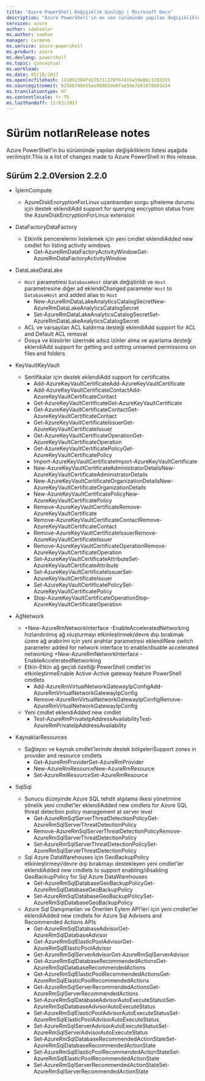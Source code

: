 ```yaml
---
title: "Azure PowerShell Değişiklik Günlüğü | Microsoft Docs"
description: "Azure PowerShell'in en son sürümünde yapılan değişikliklerin geçmişi aşağıda verilmiştir."
services: azure
author: sdwheeler
ms.author: sewhee
manager: carmonm
ms.service: azure-powershell
ms.product: azure
ms.devlang: powershell
ms.topic: conceptual
ms.workload: 
ms.date: 05/18/2017
ms.openlocfilehash: 143d92384fd270711378f6741ba59e88c12833d1
ms.sourcegitcommit: b256bf48e15ee98865de0fae50e7b81878b03a54
ms.translationtype: HT
ms.contentlocale: tr-TR
ms.lasthandoff: 11/03/2017
---
```

# <a name="release-notes"></a><span data-ttu-id="cad86-103">Sürüm notları</span><span class="sxs-lookup"><span data-stu-id="cad86-103">Release notes</span></span>

<span data-ttu-id="cad86-104">Azure PowerShell'in bu sürümünde yapılan değişikliklerin listesi aşağıda verilmiştir.</span><span class="sxs-lookup"><span data-stu-id="cad86-104">This is a list of changes made to Azure PowerShell in this release.</span></span>

## <a name="version-220"></a><span data-ttu-id="cad86-105">Sürüm 2.2.0</span><span class="sxs-lookup"><span data-stu-id="cad86-105">Version 2.2.0</span></span>
* <span data-ttu-id="cad86-106">İşlem</span><span class="sxs-lookup"><span data-stu-id="cad86-106">Compute</span></span>
  - <span data-ttu-id="cad86-107">AzureDiskEncryptionForLinux uzantısından sorgu şifreleme durumu için destek eklendi</span><span class="sxs-lookup"><span data-stu-id="cad86-107">Add support for querying encryption status from the AzureDiskEncryptionForLinux extension</span></span>
* <span data-ttu-id="cad86-108">DataFactory</span><span class="sxs-lookup"><span data-stu-id="cad86-108">DataFactory</span></span>
  - <span data-ttu-id="cad86-109">Etkinlik pencerelerini listelemek için yeni cmdlet eklendi</span><span class="sxs-lookup"><span data-stu-id="cad86-109">Added new cmdlet for listing activity windows</span></span>
    + <span data-ttu-id="cad86-110">Get-AzureRmDataFactoryActivityWindow</span><span class="sxs-lookup"><span data-stu-id="cad86-110">Get-AzureRmDataFactoryActivityWindow</span></span>
* <span data-ttu-id="cad86-111">DataLake</span><span class="sxs-lookup"><span data-stu-id="cad86-111">DataLake</span></span>
  - <span data-ttu-id="cad86-112">`Host` parametresi `DatabaseHost` olarak değiştirildi ve `Host` parametresine diğer ad eklendi</span><span class="sxs-lookup"><span data-stu-id="cad86-112">Changed parameter `Host` to `DatabaseHost` and added alias to `Host`</span></span>
    + <span data-ttu-id="cad86-113">New-AzureRmDataLakeAnalyticsCatalogSecret</span><span class="sxs-lookup"><span data-stu-id="cad86-113">New-AzureRmDataLakeAnalyticsCatalogSecret</span></span>
    + <span data-ttu-id="cad86-114">Set-AzureRmDataLakeAnalyticsCatalogSecret</span><span class="sxs-lookup"><span data-stu-id="cad86-114">Set-AzureRmDataLakeAnalyticsCatalogSecret</span></span>
  - <span data-ttu-id="cad86-115">ACL ve varsayılan ACL kaldırma desteği eklendi</span><span class="sxs-lookup"><span data-stu-id="cad86-115">Add support for ACL and Default ACL removal</span></span>
  - <span data-ttu-id="cad86-116">Dosya ve klasörler üzerinde adsız izinler alma ve ayarlama desteği eklendi</span><span class="sxs-lookup"><span data-stu-id="cad86-116">Add support for getting and setting unnamed permissions on files and folders</span></span>
* <span data-ttu-id="cad86-117">KeyVault</span><span class="sxs-lookup"><span data-stu-id="cad86-117">KeyVault</span></span>
  - <span data-ttu-id="cad86-118">Sertifikalar için destek eklendi</span><span class="sxs-lookup"><span data-stu-id="cad86-118">Add support for certificates</span></span>
    + <span data-ttu-id="cad86-119">Add-AzureKeyVaultCertificate</span><span class="sxs-lookup"><span data-stu-id="cad86-119">Add-AzureKeyVaultCertificate</span></span>
    + <span data-ttu-id="cad86-120">Add-AzureKeyVaultCertificateContact</span><span class="sxs-lookup"><span data-stu-id="cad86-120">Add-AzureKeyVaultCertificateContact</span></span>
    + <span data-ttu-id="cad86-121">Get-AzureKeyVaultCertificate</span><span class="sxs-lookup"><span data-stu-id="cad86-121">Get-AzureKeyVaultCertificate</span></span>
    + <span data-ttu-id="cad86-122">Get-AzureKeyVaultCertificateContact</span><span class="sxs-lookup"><span data-stu-id="cad86-122">Get-AzureKeyVaultCertificateContact</span></span>
    + <span data-ttu-id="cad86-123">Get-AzureKeyVaultCertificateIssuer</span><span class="sxs-lookup"><span data-stu-id="cad86-123">Get-AzureKeyVaultCertificateIssuer</span></span>
    + <span data-ttu-id="cad86-124">Get-AzureKeyVaultCertificateOperation</span><span class="sxs-lookup"><span data-stu-id="cad86-124">Get-AzureKeyVaultCertificateOperation</span></span>
    + <span data-ttu-id="cad86-125">Get-AzureKeyVaultCertificatePolicy</span><span class="sxs-lookup"><span data-stu-id="cad86-125">Get-AzureKeyVaultCertificatePolicy</span></span>
    + <span data-ttu-id="cad86-126">Import-AzureKeyVaultCertificate</span><span class="sxs-lookup"><span data-stu-id="cad86-126">Import-AzureKeyVaultCertificate</span></span>
    + <span data-ttu-id="cad86-127">New-AzureKeyVaultCertificateAdministratorDetails</span><span class="sxs-lookup"><span data-stu-id="cad86-127">New-AzureKeyVaultCertificateAdministratorDetails</span></span>
    + <span data-ttu-id="cad86-128">New-AzureKeyVaultCertificateOrganizationDetails</span><span class="sxs-lookup"><span data-stu-id="cad86-128">New-AzureKeyVaultCertificateOrganizationDetails</span></span>
    + <span data-ttu-id="cad86-129">New-AzureKeyVaultCertificatePolicy</span><span class="sxs-lookup"><span data-stu-id="cad86-129">New-AzureKeyVaultCertificatePolicy</span></span>
    + <span data-ttu-id="cad86-130">Remove-AzureKeyVaultCertificate</span><span class="sxs-lookup"><span data-stu-id="cad86-130">Remove-AzureKeyVaultCertificate</span></span>
    + <span data-ttu-id="cad86-131">Remove-AzureKeyVaultCertificateContact</span><span class="sxs-lookup"><span data-stu-id="cad86-131">Remove-AzureKeyVaultCertificateContact</span></span>
    + <span data-ttu-id="cad86-132">Remove-AzureKeyVaultCertificateIssuer</span><span class="sxs-lookup"><span data-stu-id="cad86-132">Remove-AzureKeyVaultCertificateIssuer</span></span>
    + <span data-ttu-id="cad86-133">Remove-AzureKeyVaultCertificateOperation</span><span class="sxs-lookup"><span data-stu-id="cad86-133">Remove-AzureKeyVaultCertificateOperation</span></span>
    + <span data-ttu-id="cad86-134">Set-AzureKeyVaultCertificateAttribute</span><span class="sxs-lookup"><span data-stu-id="cad86-134">Set-AzureKeyVaultCertificateAttribute</span></span>
    + <span data-ttu-id="cad86-135">Set-AzureKeyVaultCertificateIssuer</span><span class="sxs-lookup"><span data-stu-id="cad86-135">Set-AzureKeyVaultCertificateIssuer</span></span>
    + <span data-ttu-id="cad86-136">Set-AzureKeyVaultCertificatePolicy</span><span class="sxs-lookup"><span data-stu-id="cad86-136">Set-AzureKeyVaultCertificatePolicy</span></span>
    + <span data-ttu-id="cad86-137">Stop-AzureKeyVaultCertificateOperation</span><span class="sxs-lookup"><span data-stu-id="cad86-137">Stop-AzureKeyVaultCertificateOperation</span></span>
* <span data-ttu-id="cad86-138">Ağ</span><span class="sxs-lookup"><span data-stu-id="cad86-138">Network</span></span>

  - <span data-ttu-id="cad86-139">+New-AzureRmNetworkInterface -EnableAcceleratedNetworking hızlandırılmış ağ oluşturmayı etkinleştirmek/devre dışı bırakmak üzere ağ arabirimi için yeni anahtar parametresi eklendi</span><span class="sxs-lookup"><span data-stu-id="cad86-139">New switch parameter added for network interface to enable/disable accelerated networking +New-AzureRmNetworkInterface -EnableAcceleratedNetworking</span></span>
  - <span data-ttu-id="cad86-140">Etkin-Etkin ağ geçidi özelliği PowerShell cmdlet’ini etkinleştirme</span><span class="sxs-lookup"><span data-stu-id="cad86-140">Enable Active-Active gateway feature PowerShell cmdlets</span></span>
    + <span data-ttu-id="cad86-141">Add-AzureRmVirtualNetworkGatewayIpConfig</span><span class="sxs-lookup"><span data-stu-id="cad86-141">Add-AzureRmVirtualNetworkGatewayIpConfig</span></span>
    + <span data-ttu-id="cad86-142">Remove-AzureRmVirtualNetworkGatewayIpConfig</span><span class="sxs-lookup"><span data-stu-id="cad86-142">Remove-AzureRmVirtualNetworkGatewayIpConfig</span></span>
  - <span data-ttu-id="cad86-143">Yeni cmdlet eklendi</span><span class="sxs-lookup"><span data-stu-id="cad86-143">Added new cmdlet</span></span>
    + <span data-ttu-id="cad86-144">Test-AzureRmPrivateIpAddressAvailability</span><span class="sxs-lookup"><span data-stu-id="cad86-144">Test-AzureRmPrivateIpAddressAvailability</span></span>
* <span data-ttu-id="cad86-145">Kaynaklar</span><span class="sxs-lookup"><span data-stu-id="cad86-145">Resources</span></span>
  - <span data-ttu-id="cad86-146">Sağlayıcı ve kaynak cmdlet'lerinde destek bölgeleri</span><span class="sxs-lookup"><span data-stu-id="cad86-146">Support zones in provider and resource cmdlets</span></span>
    + <span data-ttu-id="cad86-147">Get-AzureRmProvider</span><span class="sxs-lookup"><span data-stu-id="cad86-147">Get-AzureRmProvider</span></span>
    + <span data-ttu-id="cad86-148">New-AzureRmResource</span><span class="sxs-lookup"><span data-stu-id="cad86-148">New-AzureRmResource</span></span>
    + <span data-ttu-id="cad86-149">Set-AzureRmResource</span><span class="sxs-lookup"><span data-stu-id="cad86-149">Set-AzureRmResource</span></span>
* <span data-ttu-id="cad86-150">Sql</span><span class="sxs-lookup"><span data-stu-id="cad86-150">Sql</span></span>
  - <span data-ttu-id="cad86-151">Sunucu düzeyinde Azure SQL tehdit algılama ilkesi yönetimine yönelik yeni cmdlet’ler eklendi</span><span class="sxs-lookup"><span data-stu-id="cad86-151">Added new cmdlets for Azure SQL threat detection policy management at server level</span></span>
    + <span data-ttu-id="cad86-152">Get-AzureRmSqlServerThreatDetectionPolicy</span><span class="sxs-lookup"><span data-stu-id="cad86-152">Get-AzureRmSqlServerThreatDetectionPolicy</span></span>
    + <span data-ttu-id="cad86-153">Remove-AzureRmSqlServerThreatDetectionPolicy</span><span class="sxs-lookup"><span data-stu-id="cad86-153">Remove-AzureRmSqlServerThreatDetectionPolicy</span></span>
    + <span data-ttu-id="cad86-154">Set-AzureRmSqlServerThreatDetectionPolicy</span><span class="sxs-lookup"><span data-stu-id="cad86-154">Set-AzureRmSqlServerThreatDetectionPolicy</span></span>
  - <span data-ttu-id="cad86-155">Sql Azure DataWarehouses için GeoBackupPolicy etkinleştirmeyi/devre dışı bırakmayı destekleyen yeni cmdlet’ler eklendi</span><span class="sxs-lookup"><span data-stu-id="cad86-155">Added new cmdlets to support enabling/disabling GeoBackupPolicy for Sql Azure DataWarehouses</span></span>
    + <span data-ttu-id="cad86-156">Get-AzureRmSqlDatabaseGeoBackupPolicy</span><span class="sxs-lookup"><span data-stu-id="cad86-156">Get-AzureRmSqlDatabaseGeoBackupPolicy</span></span>
    + <span data-ttu-id="cad86-157">Set-AzureRmSqlDatabaseGeoBackupPolicy</span><span class="sxs-lookup"><span data-stu-id="cad86-157">Set-AzureRmSqlDatabaseGeoBackupPolicy</span></span>
  - <span data-ttu-id="cad86-158">Azure Sql Danışmanları ve Önerilen Eylem API’leri için yeni cmdlet’ler eklendi</span><span class="sxs-lookup"><span data-stu-id="cad86-158">Added new cmdlets for Azure Sql Advisors and Recommended Actions APIs</span></span>
    + <span data-ttu-id="cad86-159">Get-AzureRmSqlDatabaseAdvisor</span><span class="sxs-lookup"><span data-stu-id="cad86-159">Get-AzureRmSqlDatabaseAdvisor</span></span>
    + <span data-ttu-id="cad86-160">Get-AzureRmSqlElasticPoolAdvisor</span><span class="sxs-lookup"><span data-stu-id="cad86-160">Get-AzureRmSqlElasticPoolAdvisor</span></span>
    + <span data-ttu-id="cad86-161">Get-AzureRmSqlServerAdvisor</span><span class="sxs-lookup"><span data-stu-id="cad86-161">Get-AzureRmSqlServerAdvisor</span></span>
    + <span data-ttu-id="cad86-162">Get-AzureRmSqlDatabaseRecommendedActions</span><span class="sxs-lookup"><span data-stu-id="cad86-162">Get-AzureRmSqlDatabaseRecommendedActions</span></span>
    + <span data-ttu-id="cad86-163">Get-AzureRmSqlElasticPoolRecommendedActions</span><span class="sxs-lookup"><span data-stu-id="cad86-163">Get-AzureRmSqlElasticPoolRecommendedActions</span></span>
    + <span data-ttu-id="cad86-164">Get-AzureRmSqlServerRecommendedActions</span><span class="sxs-lookup"><span data-stu-id="cad86-164">Get-AzureRmSqlServerRecommendedActions</span></span>
    + <span data-ttu-id="cad86-165">Set-AzureRmSqlDatabaseAdvisorAutoExecuteStatus</span><span class="sxs-lookup"><span data-stu-id="cad86-165">Set-AzureRmSqlDatabaseAdvisorAutoExecuteStatus</span></span>
    + <span data-ttu-id="cad86-166">Set-AzureRmSqlElasticPoolAdvisorAutoExecuteStatus</span><span class="sxs-lookup"><span data-stu-id="cad86-166">Set-AzureRmSqlElasticPoolAdvisorAutoExecuteStatus</span></span>
    + <span data-ttu-id="cad86-167">Set-AzureRmSqlServerAdvisorAutoExecuteStatus</span><span class="sxs-lookup"><span data-stu-id="cad86-167">Set-AzureRmSqlServerAdvisorAutoExecuteStatus</span></span>
    + <span data-ttu-id="cad86-168">Set-AzureRmSqlDatabaseRecommendedActionState</span><span class="sxs-lookup"><span data-stu-id="cad86-168">Set-AzureRmSqlDatabaseRecommendedActionState</span></span>
    + <span data-ttu-id="cad86-169">Set-AzureRmSqlElasticPoolRecommendedActionState</span><span class="sxs-lookup"><span data-stu-id="cad86-169">Set-AzureRmSqlElasticPoolRecommendedActionState</span></span>
    + <span data-ttu-id="cad86-170">Set-AzureRmSqlServerRecommendedActionState</span><span class="sxs-lookup"><span data-stu-id="cad86-170">Set-AzureRmSqlServerRecommendedActionState</span></span>
